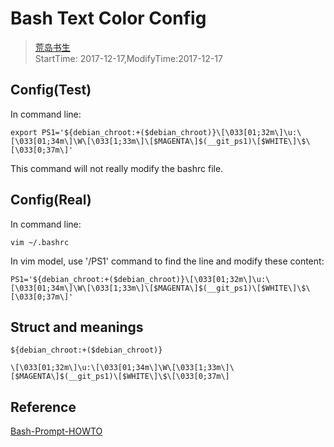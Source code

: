 # Bash Text Color Config
> [荒岛书生](http://www.lidaxiang.cn/)  
> StartTime: 2017-12-17,ModifyTime:2017-12-17

## Config(Test)
In command line:

```
export PS1='${debian_chroot:+($debian_chroot)}\[\033[01;32m\]\u:\[\033[01;34m\]\W\[\033[1;33m\]\[$MAGENTA\]$(__git_ps1)\[$WHITE\]\$\[\033[0;37m\]'
```

This command will not really modify the bashrc file.

## Config(Real)
In command line:
```
vim ~/.bashrc
```
In vim model, use '/PS1' command to find the line and modify these content:
```
PS1='${debian_chroot:+($debian_chroot)}\[\033[01;32m\]\u:\[\033[01;34m\]\W\[\033[1;33m\]\[$MAGENTA\]$(__git_ps1)\[$WHITE\]\$\[\033[0;37m\]'
```

## Struct and meanings
```
${debian_chroot:+($debian_chroot)}

```

```
\[\033[01;32m\]\u:\[\033[01;34m\]\W\[\033[1;33m\]\[$MAGENTA\]$(__git_ps1)\[$WHITE\]\$\[\033[0;37m\]
```

## Reference
[Bash-Prompt-HOWTO](http://tldp.org/HOWTO/Bash-Prompt-HOWTO/x329.html)
